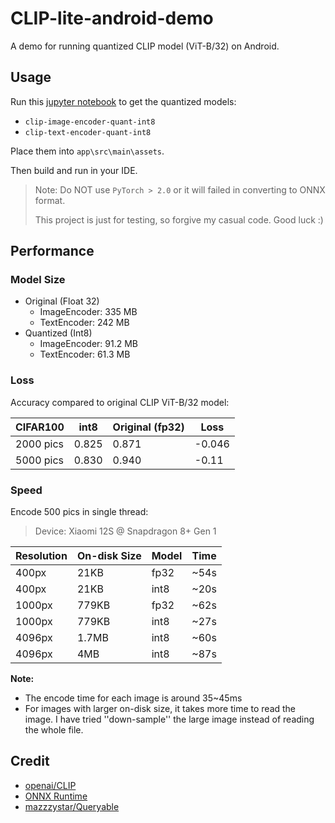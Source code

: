 # CLIP-lite-android-demo

A demo for running quantized CLIP model (ViT-B/32) on Android.

## Usage

Run this [jupyter notebook](https://colab.research.google.com/drive/1bW1aMg0er1T4aOcU5pCNYVgmVzBJ4-x4#scrollTo=hPscj2wlZlHb) to get the quantized models:

-  `clip-image-encoder-quant-int8`
- `clip-text-encoder-quant-int8`

Place them into `app\src\main\assets`.

Then build and run in your IDE.



> Note: Do NOT use `PyTorch > 2.0` or it will failed in converting to ONNX format.
>
> This project is just for testing, so forgive my casual code. Good luck :)



## Performance

### Model Size

- Original (Float 32)
  - ImageEncoder: 335 MB
  - TextEncoder: 242 MB
- Quantized (Int8)
  - ImageEncoder: 91.2 MB
  - TextEncoder: 61.3 MB



### Loss

Accuracy compared to original CLIP ViT-B/32 model:

| CIFAR100  | int8  | Original (fp32) | Loss   |
| --------- | ----- | --------------- | ------ |
| 2000 pics | 0.825 | 0.871           | -0.046 |
| 5000 pics | 0.830 | 0.940           | -0.11  |

### Speed

Encode 500 pics in single thread:

> Device: Xiaomi 12S @ Snapdragon 8+ Gen 1

| Resolution | On-disk Size | Model | Time |
| ---------- | ------------ | ----- | ---- |
| 400px      | 21KB         | fp32  | ~54s |
| 400px      | 21KB         | int8  | ~20s |
| 1000px     | 779KB        | fp32  | ~62s |
| 1000px     | 779KB        | int8  | ~27s |
| 4096px     | 1.7MB        | int8  | ~60s |
| 4096px     | 4MB          | int8  | ~87s |

**Note:**

- The encode time for each image is around 35~45ms
- For images with larger on-disk size, it takes more time to read the image. I have tried ''down-sample'' the large image instead of reading the whole file.



## Credit

- [openai/CLIP](https://github.com/openai/CLIP)
- [ONNX Runtime](https://onnxruntime.ai/)
- [mazzzystar/Queryable](https://github.com/mazzzystar/Queryable)

